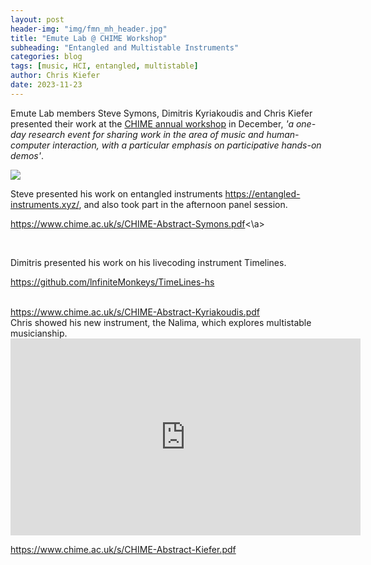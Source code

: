 ```yaml
---
layout: post
header-img: "img/fmn_mh_header.jpg"
title: "Emute Lab @ CHIME Workshop"
subheading: "Entangled and Multistable Instruments"
categories: blog
tags: [music, HCI, entangled, multistable]
author: Chris Kiefer
date: 2023-11-23
---
```


Emute Lab members Steve Symons, Dimitris Kyriakoudis and Chris Kiefer presented their work at the <a href="https://www.chime.ac.uk/chime-annual-workshop">CHIME annual workshop</a> in December, <i>'a one-day research event for sharing work in the area of music and human-computer interaction, with a particular emphasis on participative hands-on demos'</i>. 

<img src="https://entangled-instruments.xyz/wp-content/uploads/2023/07/playingStickatron.png"><br>

Steve presented his work on entangled instruments <a href="https://entangled-instruments.xyz">https://entangled-instruments.xyz/</a>, and also took part in the afternoon panel session.

<a href="https://www.chime.ac.uk/s/CHIME-Abstract-Symons.pdf">https://www.chime.ac.uk/s/CHIME-Abstract-Symons.pdf<\a>

<br>

Dimitris presented his work on his livecoding instrument Timelines.

<a href="https://github.com/lnfiniteMonkeys/TimeLines-hs">https://github.com/lnfiniteMonkeys/TimeLines-hs</a>

<br>
<a href="https://www.chime.ac.uk/s/CHIME-Abstract-Kyriakoudis.pdf">https://www.chime.ac.uk/s/CHIME-Abstract-Kyriakoudis.pdf</a>

<br>
Chris showed his new instrument, the Nalima, which explores multistable musicianship.

<iframe width="560" height="315" src="https://www.youtube.com/embed/y3uq0skcnB0?si=9ksfu9smmzt5iKZv" title="YouTube video player" frameborder="0" allow="accelerometer; autoplay; clipboard-write; encrypted-media; gyroscope; picture-in-picture; web-share" allowfullscreen></iframe>

<a href="https://www.chime.ac.uk/s/CHIME-Abstract-Kiefer.pdf">https://www.chime.ac.uk/s/CHIME-Abstract-Kiefer.pdf</a>










